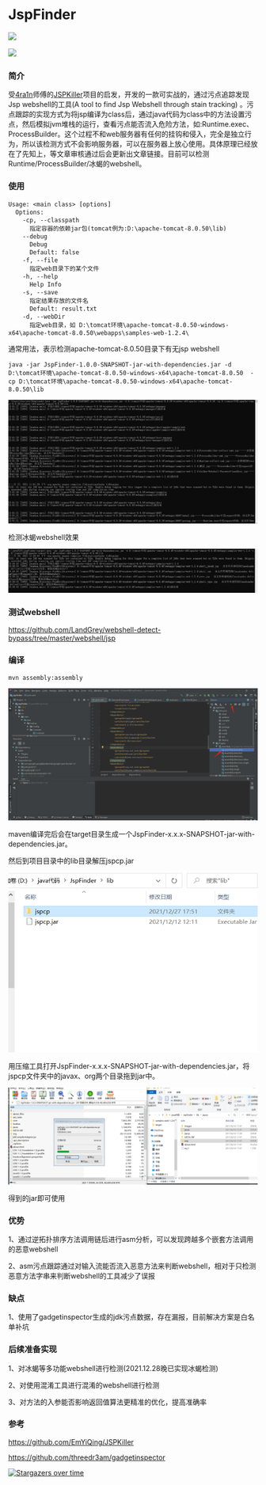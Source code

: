 # JspFinder
![](https://img.shields.io/badge/%E5%8A%9F%E8%83%BD-%E5%8F%91%E7%8E%B0jsp%20webshell-blue)

![](https://img.shields.io/badge/Java-8-red)



### 简介

受[4ra1n](https://github.com/EmYiQing)师傅的[JSPKiller](https://github.com/EmYiQing/JSPKiller)项目的启发，开发的一款可实战的，通过污点追踪发现Jsp webshell的工具(A tool to find Jsp Webshell through stain tracking) 。污点跟踪的实现方式为将jsp编译为class后，通过java代码为class中的方法设置污点，然后模拟jvm堆栈的运行，查看污点能否流入危险方法，如:Runtime.exec、ProcessBuilder。这个过程不和web服务器有任何的挂钩和侵入，完全是独立行为，所以该检测方式不会影响服务器，可以在服务器上放心使用。具体原理已经放在了先知上，等文章审核通过后会更新出文章链接。目前可以检测Runtime/ProcessBuilder/冰蝎的webshell。

### 使用

```
Usage: <main class> [options]
  Options:
    -cp, --classpath
      指定容器的依赖jar包(tomcat例为:D:\apache-tomcat-8.0.50\lib)
    --debug
      Debug
      Default: false
    -f, --file
      指定web目录下的某个文件
    -h, --help
      Help Info
    -s, --save
      指定结果存放的文件名
      Default: result.txt
    -d, --webDir
      指定web目录，如 D:\tomcat环境\apache-tomcat-8.0.50-windows-x64\apache-tomcat-8.0.50\webapps\samples-web-1.2.4\
```

通常用法，表示检测apache-tomcat-8.0.50目录下有无jsp webshell

```
java -jar JspFinder-1.0.0-SNAPSHOT-jar-with-dependencies.jar -d  D:\tomcat环境\apache-tomcat-8.0.50-windows-x64\apache-tomcat-8.0.50  -cp D:\tomcat环境\apache-tomcat-8.0.50-windows-x64\apache-tomcat-8.0.50\lib
```

![image-20211228110711534](img/image-20211228110711534.png)

检测冰蝎webshell效果

![image-20211229000037399](img/image-20211229000037399.png)

### 测试webshell

https://github.com/LandGrey/webshell-detect-bypass/tree/master/webshell/jsp

### 编译

```
mvn assembly:assembly
```

![image-20211228113256419](img/image-20211228113256419.png)

maven编译完后会在target目录生成一个JspFinder-x.x.x-SNAPSHOT-jar-with-dependencies.jar。

然后到项目目录中的lib目录解压jspcp.jar

![image-20211228113554145](img/image-20211228113554145.png)

用压缩工具打开JspFinder-x.x.x-SNAPSHOT-jar-with-dependencies.jar，将jspcp文件夹中的javax、org两个目录拖到jar中。

![image-20211228113808020](img/image-20211228113808020.png)

得到的jar即可使用

### 优势

1、通过逆拓扑排序方法调用链后进行asm分析，可以发现跨越多个嵌套方法调用的恶意webshell

2、asm污点跟踪通过对输入流能否流入恶意方法来判断webshell，相对于只检测恶意方法字串来判断webshell的工具减少了误报

### 缺点

1、使用了gadgetinspector生成的jdk污点数据，存在漏报，目前解决方案是白名单补坑

### 后续准备实现

1、对冰蝎等多功能webshell进行检测(2021.12.28晚已实现冰蝎检测)

2、对使用混淆工具进行混淆的webshell进行检测

3、对方法的入参能否影响返回值算法更精准的优化，提高准确率

### 参考

https://github.com/EmYiQing/JSPKiller

https://github.com/threedr3am/gadgetinspector

[![Stargazers over time](https://starchart.cc/flowerwind/JspFinder.svg)](https://starchart.cc/flowerwind/JspFinder) 